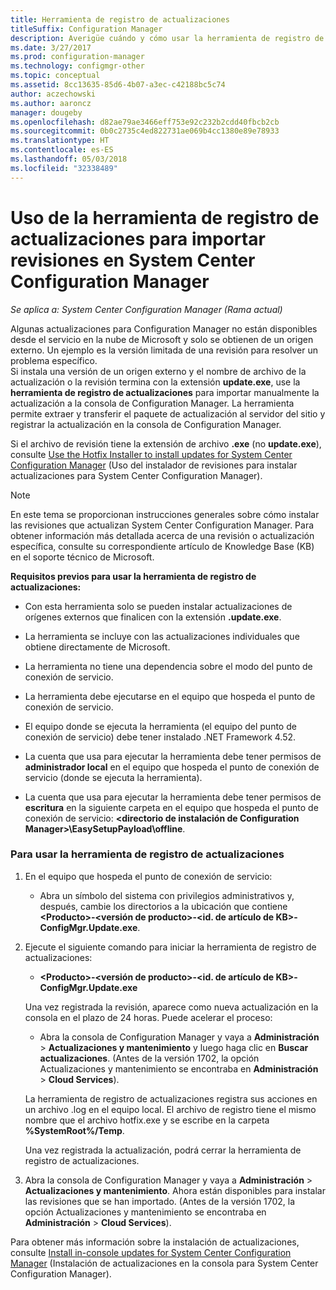 ```yaml
---
title: Herramienta de registro de actualizaciones
titleSuffix: Configuration Manager
description: Averigüe cuándo y cómo usar la herramienta de registro de actualizaciones para importar manualmente una actualización a la consola de Configuration Manager.
ms.date: 3/27/2017
ms.prod: configuration-manager
ms.technology: configmgr-other
ms.topic: conceptual
ms.assetid: 8cc13635-85d6-4b07-a3ec-c42188bc5c74
author: aczechowski
ms.author: aaroncz
manager: dougeby
ms.openlocfilehash: d82ae79ae3466eff753e92c232b2cdd40fbcb2cb
ms.sourcegitcommit: 0b0c2735c4ed822731ae069b4cc1380e89e78933
ms.translationtype: HT
ms.contentlocale: es-ES
ms.lasthandoff: 05/03/2018
ms.locfileid: "32338489"
---
```

# <a name="use-the-update-registration-tool-to-import-hotfixes-to-system-center-configuration-manager"></a>Uso de la herramienta de registro de actualizaciones para importar revisiones en System Center Configuration Manager

*Se aplica a: System Center Configuration Manager (Rama actual)*

Algunas actualizaciones para Configuration Manager no están disponibles desde el servicio en la nube de Microsoft y solo se obtienen de un origen externo. Un ejemplo es la versión limitada de una revisión para resolver un problema específico.   
Si instala una versión de un origen externo y el nombre de archivo de la actualización o la revisión termina con la extensión **update.exe**, use la **herramienta de registro de actualizaciones** para importar manualmente la actualización a la consola de Configuration Manager. La herramienta permite extraer y transferir el paquete de actualización al servidor del sitio y registrar la actualización en la consola de Configuration Manager.  

 Si el archivo de revisión tiene la extensión de archivo **.exe** (no **update.exe**), consulte [Use the Hotfix Installer to install updates for System Center Configuration Manager](../../../core/servers/manage/use-the-hotfix-installer-to-install-updates.md) (Uso del instalador de revisiones para instalar actualizaciones para System Center Configuration Manager).  

> [!NOTE]  
>  En este tema se proporcionan instrucciones generales sobre cómo instalar las revisiones que actualizan System Center Configuration Manager. Para obtener información más detallada acerca de una revisión o actualización específica, consulte su correspondiente artículo de Knowledge Base (KB) en el soporte técnico de Microsoft.  

 **Requisitos previos para usar la herramienta de registro de actualizaciones:**  

-   Con esta herramienta solo se pueden instalar actualizaciones de orígenes externos que finalicen con la extensión **.update.exe**.  

-   La herramienta se incluye con las actualizaciones individuales que obtiene directamente de Microsoft.  

-   La herramienta no tiene una dependencia sobre el modo del punto de conexión de servicio.  

-   La herramienta debe ejecutarse en el equipo que hospeda el punto de conexión de servicio.  

-   El equipo donde se ejecuta la herramienta (el equipo del punto de conexión de servicio) debe tener instalado .NET Framework 4.52.  

-   La cuenta que usa para ejecutar la herramienta debe tener permisos de **administrador local** en el equipo que hospeda el punto de conexión de servicio (donde se ejecuta la herramienta).  

-   La cuenta que usa para ejecutar la herramienta debe tener permisos de **escritura** en la siguiente carpeta en el equipo que hospeda el punto de conexión de servicio: **&lt;directorio de instalación de Configuration Manager\>\EasySetupPayload\offline**.  

### <a name="to-use-the-update-registration-tool"></a>Para usar la herramienta de registro de actualizaciones  

1.  En el equipo que hospeda el punto de conexión de servicio:  

    -   Abra un símbolo del sistema con privilegios administrativos y, después, cambie los directorios a la ubicación que contiene **&lt;Producto\>-&lt;versión de producto\>-&lt;id. de artículo de KB\>-ConfigMgr.Update.exe**.  

2.  Ejecute el siguiente comando para iniciar la herramienta de registro de actualizaciones:  

    -   **&lt;Producto\>-&lt;versión de producto\>-&lt;id. de artículo de KB\>-ConfigMgr.Update.exe**  

    Una vez registrada la revisión, aparece como nueva actualización en la consola en el plazo de 24 horas.  Puede acelerar el proceso:

    - Abra la consola de Configuration Manager y vaya a **Administración** > **Actualizaciones y mantenimiento** y luego haga clic en **Buscar actualizaciones**. (Antes de la versión 1702, la opción Actualizaciones y mantenimiento se encontraba en **Administración** > **Cloud Services**). 

    La herramienta de registro de actualizaciones registra sus acciones en un archivo .log en el equipo local. El archivo de registro tiene el mismo nombre que el archivo hotfix.exe y se escribe en la carpeta **%SystemRoot%/Temp**.  

     Una vez registrada la actualización, podrá cerrar la herramienta de registro de actualizaciones.  

3.  Abra la consola de Configuration Manager y vaya a **Administración** > **Actualizaciones y mantenimiento**. Ahora están disponibles para instalar las revisiones que se han importado. (Antes de la versión 1702, la opción Actualizaciones y mantenimiento se encontraba en **Administración** > **Cloud Services**).

 Para obtener más información sobre la instalación de actualizaciones, consulte [Install in-console updates for System Center Configuration Manager](../../../core/servers/manage/install-in-console-updates.md) (Instalación de actualizaciones en la consola para System Center Configuration Manager).  
